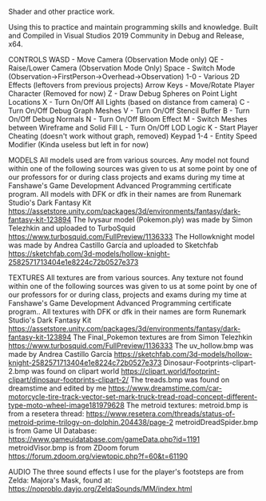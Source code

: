 Shader and other practice work.

Using this to practice and maintain programming skills and knowledge.
Built and Compiled in Visual Studios 2019 Community in Debug and Release, x64.


CONTROLS
WASD			- Move Camera (Observation Mode only)
QE			    - Raise/Lower Camera (Observation Mode Only)
Space			- Switch Mode (Observation->FirstPerson->Overhead->Observation)
1-0			    - Various 2D Effects (leftovers from previous projects)
Arrow Keys		- Move/Rotate Player Character (Removed for now)
Z			    - Draw Debug Spheres on Point Light Locations
X			    - Turn On/Off All Lights (based on distance from camera)
C			    - Turn On/Off Debug Graph Meshes
V			    - Turn On/Off Stencil Buffer
B			    - Turn On/Off Debug Normals
N			    - Turn On/Off Bloom Effect
M			    - Switch Meshes between Wireframe and Solid Fill
L			    - Turn On/Off LOD Logic
K			    - Start Player Cheating (doesn't work without graph, removed)
Keypad 1-4		- Entity Speed Modifier (Kinda useless but left in for now)


MODELS
All models used are from various sources.  Any model not found within one of the following sources was given to us at some point by one of our professors for or during class projects and exams during my time at Fanshawe's Game Development Advanced Programming certificate program.
All models with DFK or dfk in their names are from Runemark Studio's Dark Fantasy Kit
https://assetstore.unity.com/packages/3d/environments/fantasy/dark-fantasy-kit-123894
The Ivysaur model (Pokemon.ply) was made by Simon Telezhkin and uploaded to TurboSquid
https://www.turbosquid.com/FullPreview/1136333
The Hollowknight model was made by Andrea Castillo García and uploaded to Sketchfab
https://sketchfab.com/3d-models/hollow-knight-2582571713404e1e8224c72b0527e373


TEXTURES
All textures are from various sources.  Any texture not found within one of the following sources was given to us at some point by one of our professors for or during class, projects and exams during my time at Fanshawe's Game Development Advanced Programming certificate program..
All textures with DFK or dfk in their names are form Runemark Studio's Dark Fantasy Kit
https://assetstore.unity.com/packages/3d/environments/fantasy/dark-fantasy-kit-123894
The Final_Pokemon textures are from Simon Telezhkin
https://www.turbosquid.com/FullPreview/1136333
The uv_hollow.bmp was made by Andrea Castillo García
https://sketchfab.com/3d-models/hollow-knight-2582571713404e1e8224c72b0527e373
Dinosaur-Footprints-clipart-2.bmp was found on clipart world
https://clipart.world/footprint-clipart/dinosaur-footprints-clipart-2/
The treads.bmp was found on dreamstime and edited by me
https://www.dreamstime.com/car-motorcycle-tire-track-vector-set-mark-truck-tread-road-concept-different-type-moto-wheel-image181979628
The metroid textures:
metroid.bmp is from a resetera thread:
https://www.resetera.com/threads/status-of-metroid-prime-trilogy-on-dolphin.204438/page-2
metroidDreadSpider.bmp is from Game UI Database:
https://www.gameuidatabase.com/gameData.php?id=1191
metroidVisor.bmp is from ZDoom forum
https://forum.zdoom.org/viewtopic.php?f=60&t=61190


AUDIO
The three sound effects I use for the player's footsteps are from Zelda: Majora's Mask, found at:
https://noproblo.dayjo.org/ZeldaSounds/MM/index.html
